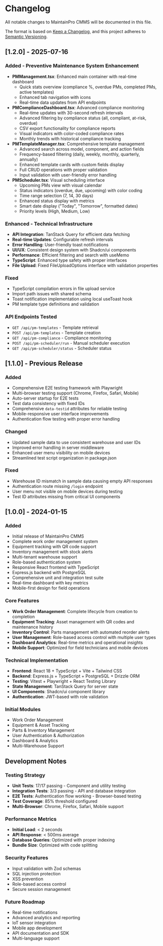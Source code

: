 # Changelog

All notable changes to MaintainPro CMMS will be documented in this file.

The format is based on [Keep a Changelog](https://keepachangelog.com/en/1.0.0/),
and this project adheres to [Semantic Versioning](https://semver.org/spec/v2.0.0.html).

## [1.2.0] - 2025-07-16

### Added - Preventive Maintenance System Enhancement
- **PMManagement.tsx**: Enhanced main container with real-time dashboard
  - Quick stats overview (compliance %, overdue PMs, completed PMs, active templates)
  - Enhanced tab navigation with icons
  - Real-time data updates from API endpoints
- **PMComplianceDashboard.tsx**: Advanced compliance monitoring
  - Real-time updates with 30-second refresh intervals
  - Advanced filtering by compliance status (all, compliant, at-risk, overdue)
  - CSV export functionality for compliance reports
  - Visual indicators with color-coded compliance rates
  - Monthly trends with historical compliance tracking
- **PMTemplateManager.tsx**: Comprehensive template management
  - Advanced search across model, component, and action fields
  - Frequency-based filtering (daily, weekly, monthly, quarterly, annually)
  - Enhanced template cards with custom fields display
  - Full CRUD operations with proper validation
  - Input validation with user-friendly error handling
- **PMScheduler.tsx**: Visual scheduling interface
  - Upcoming PMs view with visual calendar
  - Status indicators (overdue, due, upcoming) with color coding
  - Time range selection (7, 14, 30 days)
  - Enhanced status display with metrics
  - Smart date display ("Today", "Tomorrow", formatted dates)
  - Priority levels (High, Medium, Low)

### Enhanced - Technical Infrastructure
- **API Integration**: TanStack Query for efficient data fetching
- **Real-time Updates**: Configurable refresh intervals
- **Error Handling**: User-friendly toast notifications
- **UI/UX**: Consistent design system with Shadcn/ui components
- **Performance**: Efficient filtering and search with useMemo
- **TypeScript**: Enhanced type safety with proper interfaces
- **File Upload**: Fixed FileUploadOptions interface with validation properties

### Fixed
- TypeScript compilation errors in file upload service
- Import path issues with shared schema
- Toast notification implementation using local useToast hook
- PM template type definitions and validation

### API Endpoints Tested
- `GET /api/pm-templates` - Template retrieval
- `POST /api/pm-templates` - Template creation
- `GET /api/pm-compliance` - Compliance monitoring
- `POST /api/pm-scheduler/run` - Manual scheduler execution
- `GET /api/pm-scheduler/status` - Scheduler status

## [1.1.0] - Previous Release

### Added
- Comprehensive E2E testing framework with Playwright
- Multi-browser testing support (Chrome, Firefox, Safari, Mobile)
- Auto-server startup for E2E tests
- Test data consistency with fixed IDs
- Comprehensive `data-testid` attributes for reliable testing
- Mobile-responsive user interface improvements
- Authentication flow testing with proper error handling

### Changed
- Updated sample data to use consistent warehouse and user IDs
- Improved error handling in server middleware
- Enhanced user menu visibility on mobile devices
- Streamlined test script organization in package.json

### Fixed
- Warehouse ID mismatch in sample data causing empty API responses
- Authentication route missing `/login` endpoint
- User menu not visible on mobile devices during testing
- Test ID attributes missing from critical UI components

## [1.0.0] - 2024-01-15

### Added
- Initial release of MaintainPro CMMS
- Complete work order management system
- Equipment tracking with QR code support
- Inventory management with stock alerts
- Multi-tenant warehouse support
- Role-based authentication system
- Responsive React frontend with TypeScript
- Express.js backend with PostgreSQL
- Comprehensive unit and integration test suite
- Real-time dashboard with key metrics
- Mobile-first design for field operations

### Core Features
- **Work Order Management**: Complete lifecycle from creation to completion
- **Equipment Tracking**: Asset management with QR codes and maintenance history
- **Inventory Control**: Parts management with automated reorder alerts
- **User Management**: Role-based access control with multiple user types
- **Dashboard Analytics**: Real-time metrics and operational insights
- **Mobile Support**: Optimized for field technicians and mobile devices

### Technical Implementation
- **Frontend**: React 18 + TypeScript + Vite + Tailwind CSS
- **Backend**: Express.js + TypeScript + PostgreSQL + Drizzle ORM
- **Testing**: Vitest + Playwright + React Testing Library
- **State Management**: TanStack Query for server state
- **UI Components**: Shadcn/ui component library
- **Authentication**: JWT-based with role validation

### Initial Modules
- Work Order Management
- Equipment & Asset Tracking
- Parts & Inventory Management
- User Authentication & Authorization
- Dashboard & Analytics
- Multi-Warehouse Support

## Development Notes

### Testing Strategy
- **Unit Tests**: 17/17 passing - Component and utility testing
- **Integration Tests**: 3/3 passing - API and database integration
- **E2E Tests**: Authentication flow working - Browser-based testing
- **Test Coverage**: 85% threshold configured
- **Multi-Browser**: Chrome, Firefox, Safari, Mobile support

### Performance Metrics
- **Initial Load**: < 2 seconds
- **API Response**: < 500ms average
- **Database Queries**: Optimized with proper indexing
- **Bundle Size**: Optimized with code splitting

### Security Features
- Input validation with Zod schemas
- SQL injection protection
- XSS prevention
- Role-based access control
- Secure session management

### Future Roadmap
- Real-time notifications
- Advanced analytics and reporting
- IoT sensor integration
- Mobile app development
- API documentation and SDK
- Multi-language support
